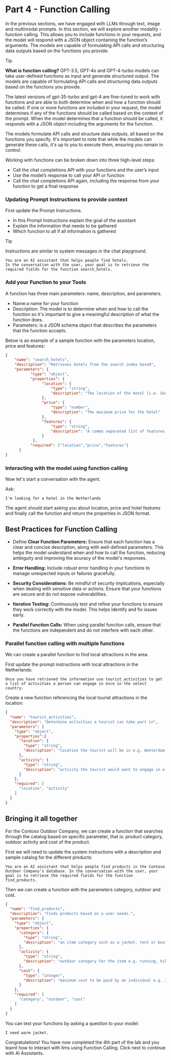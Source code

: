 # Part 4 - Function Calling

In the previous sections, we have engaged with LLMs through text, image and multimodal prompts. In this section, we will explore another modality - function calling. This allows you to include functions in your requests, and the model will respond with a JSON object containing the function’s arguments. The models are capable of formulating API calls and structuring data outputs based on the functions you provide.

> [!TIP]
> **What is function calling?** GPT-3.5, GPT-4o and GPT-4-turbo models can take user-defined functions as input and generate structured output. The models are capable of formulating API calls and structuring data outputs based on the functions you provide.

The latest versions of gpt-35-turbo and gpt-4 are fine-tuned to work with functions and are able to both determine when and how a function should be called. If one or more functions are included in your request, the model determines if any of the functions should be called based on the context of the prompt. When the model determines that a function should be called, it responds with a JSON object including the arguments for the function.

The models formulate API calls and structure data outputs, all based on the functions you specify. It's important to note that while the models can generate these calls, it's up to you to execute them, ensuring you remain in control.

Working with functions can be broken down into three high-level steps:

- Call the chat completions API with your functions and the user’s input
- Use the model’s response to call your API or function
- Call the chat completions API again, including the response from your function to get a final response

### Updating Prompt Instructions to provide context

First update the Prompt Instructions.

- In this Prompt Instructions explain the goal of the assistant
- Explain the information that needs to be gathered
- Which function to all if all information is gathered

> [!TIP]
> Instructions are similar to system messages in the chat playground.

```text title="Prompt Instructions"
You are an AI assistant that helps people find hotels. 
In the conversation with the user, your goal is to retrieve the required fields for the function search_hotels.
```

### Add your Function to your Tools

A function has three main parameters: name, description, and parameters.

- Name:a name for your function
- Description: The model is to determine when and how to call the function so it's important to give a meaningful description of what the function does.
- Parameters: is a JSON schema object that describes the parameters that the function accepts.

Below is an example of a sample function with the parameters location, price and features:

```json title="function"
{
    "name": "search_hotels",
    "description": "Retrieves hotels from the search index based",
    "parameters": {
           "type": "object",             
           "properties": {
                "location": {
                    "type": "string",
                    "description": "The location of the hotel (i.e. Seattle, WA)"
                },
                "price": {
                    "type": "number",
                    "description": "The maximum price for the hotel"
                },
                "features": {
                    "type": "string",
                    "description": "A comma separated list of features (i.e. beachfront, free wifi, etc.)"
                }
            },
           "required": ["location","price","features"]
      }
}
```

### Interacting with the model using function calling

Now let's start a conversation with the agent.

Ask:

```text title="User Message"
I'm looking for a hotel in the Netherlands
```

The agent should start asking you about location, price and hotel features and finally call the function and return the properties in JSON format.

## Best Practices for Function Calling

- Define **Clear Function Parameters:** Ensure that each function has a clear and concise description, along with well-defined parameters. This helps the model understand when and how to call the function, reducing ambiguity and improving the acuracy of the model's responses.

- **Error Handling:** Include robust error handling in your functions to manage unexpected inputs or failures gracefully.

- **Security Considerations:** Be mindful of security implications, especially when dealing with sensitive data or actions. Ensure that your functions are secure and do not expose vulnerabilities.

- **Iterative Testing:** Continuously test and refine your functions to ensure they work correctly with the model. This helps identify and fix issues early.

- **Parallel Function Calls:** When using parallel function calls, ensure that the functions are independent and do not interfere with each other.

### Parallel function calling with multiple functions

We can create a parallel function to find local attractions in the area.

First update the prompt instructions with local attractions in the Netherlands:

```
Once you have retrieved the information use tourist_activities to get a list of activities a person can engage in once in the select country.

```

Create a new function referencing the local tourist attractions in the location:

```json title="function"
{
  "name": "tourist_activities",
  "description": "Determine activities a tourist can take part in",
  "parameters": {
    "type": "object",
    "properties":{
      "location": {
        "type": "string",
        "description": "location the tourist will be in e.g. Amsterdam, Berlin."
      },
      "activity": {
        "type": "string",
        "description": "activity the tourist would want to engage in e.g. going to the beach, visiting historical sites etc."
      }
    },
    "required": [
      "location", "activity"
    ]
  }
}
```

## Bringing it all together

For the Contoso Outdoor Company, we can create a function that searches through the catalog based on specific parameter, that is: product category, outdoor activity and cost of the product.

First we will need to update the system instructions with a description and sample catalog for the different products:

```
You are an AI assistant that helps people find products in the Contoso Outdoor Company’s database. In the conversation with the user, your goal is to retrieve the required fields for the function find_products.
```

Then we can create a function with the parameters category, outdoor and cost.

``` json title="function"
{
  "name": "find_products",
  "description": "Finds products based on a user needs.",
  "parameters": {
    "type": "object",
    "properties": {
      "category": {
        "type": "string",
        "description": "an item category such as a jacket, tent or boots"
      },
      "activity": {
        "type": "string",
        "description": "outdoor category for the item e.g. running, hiking, camping."
      },
      "cost": {
        "type": "integer",
        "description": "maximum cost to be paid by an individual e.g. 200, 20."
      }
    },
    "required": [
      "category", "outdoor", "cost"
    ]
  }
}
```

You can test your functions by asking a question to your model:

```
I need warm jacket.
```

Congratulations! You have now completed the 4th part of the lab and you learnt how to interact with llms using Function Calling. Click next to continue with AI Assistants.
